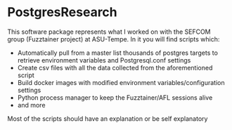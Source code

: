 # PostgresResearch

This software package represents what I worked on with the SEFCOM group (Fuzztainer project) at ASU-Tempe.  In it you will find scripts which:

* Automatically pull from a master list thousands of postgres targets to retrieve environment variables and Postgresql.conf settings
* Create csv files with all the data collected from the aforementioned script
* Build docker images with modified environment variables/configuration settings
* Python process manager to keep the Fuzztainer/AFL sessions alive
* and more

Most of the scripts should have an explanation or be self explanatory 
